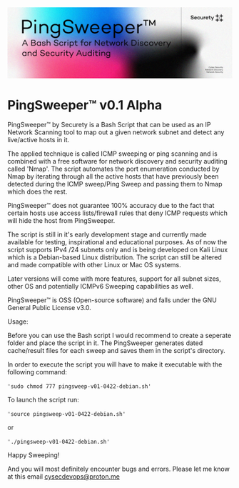 <img src="https://github.com/bysecurety/PingSweeper/blob/main/pingsweeperbanner.jpg">

# PingSweeper™ v0.1 Alpha


PingSweeper™ by Securety is a Bash Script that can be used as an IP Network Scanning tool to map out a given 
network subnet and detect any live/active hosts in it.

The applied technique is called ICMP sweeping or ping scanning and is combined with a free software for network discovery
and security auditing called 'Nmap'. The script automates the port enumeration conducted by Nmap by iterating through all 
the active hosts that have previously been detected during the ICMP sweep/Ping Sweep and passing them to Nmap which does the rest.

PingSweeper™ does not guarantee 100% accuracy due to the fact that certain hosts use access lists/firewall rules that deny ICMP requests 
which will hide the host from PingSweeper. 

The script is still in it's early development stage and currently made available for testing, inspirational and educational purposes.
As of now the script supports IPv4 /24 subnets only and is being developed on Kali Linux which is a Debian-based Linux distribution. 
The script can still be altered and made compatible with other Linux or Mac OS systems.

Later versions will come with more features, support for all subnet sizes, other OS and potentially ICMPv6 Sweeping capabilities as well.

PingSweeper™ is OSS (Open-source software) and falls under the GNU General Public License v3.0.




Usage:

Before you can use the Bash script I would recommend to create a seperate folder and place the script in it.
The PingSweeper generates dated cache/result files for each sweep and saves them in the script's directory.


In order to execute the script you will have to make it executable with the following command:


`'sudo chmod 777 pingsweep-v01-0422-debian.sh'`


To launch the script run:

`'source pingsweep-v01-0422-debian.sh'`

or

`'./pingsweep-v01-0422-debian.sh'`



Happy Sweeping!

And you will most definitely encounter bugs and errors. 
Please let me know at this email cysecdevops@proton.me


